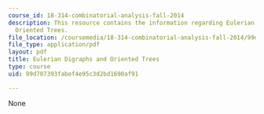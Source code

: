 ```yaml
---
course_id: 18-314-combinatorial-analysis-fall-2014
description: This resource contains the information regarding Eulerian Digraphs and
  Oriented Trees.
file_location: /coursemedia/18-314-combinatorial-analysis-fall-2014/99d707393fabef4e95c3d2bd1690af91_MIT18_314F14_mt2.pdf
file_type: application/pdf
layout: pdf
title: Eulerian Digraphs and Oriented Trees
type: course
uid: 99d707393fabef4e95c3d2bd1690af91

---
```

None